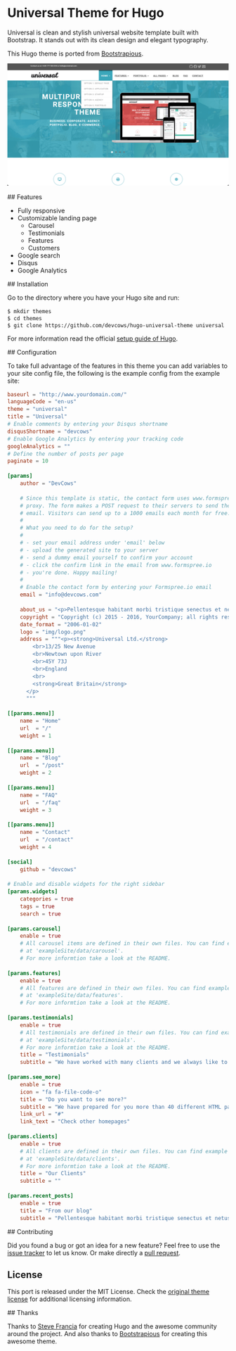 # Universal Theme for Hugo

Universal is clean and stylish universal website template built with Bootstrap. It stands out with its clean design and elegant typography.

This Hugo theme is ported from [Bootstrapious](http://bootstrapious.com/p/universal-business-e-commerce-template).

![screenshot](https://raw.githubusercontent.com/devcows/hugo-universal-theme/master/images/screenshot.png)

## Features

* Fully responsive
* Customizable landing page
  * Carousel
  * Testimonials
  * Features
  * Customers
* Google search
* Disqus
* Google Analytics

## Installation

Go to the directory where you have your Hugo site and run:

```
$ mkdir themes
$ cd themes
$ git clone https://github.com/devcows/hugo-universal-theme universal
```

For more information read the official [setup guide of Hugo](https://gohugo.io/overview/installing/).

## Configuration

To take full advantage of the features in this theme you can add variables to your site config file, the following is the example config from the example site:

```toml
baseurl = "http://www.yourdomain.com/"
languageCode = "en-us"
theme = "universal"
title = "Universal"
# Enable comments by entering your Disqus shortname
disqusShortname = "devcows"
# Enable Google Analytics by entering your tracking code
googleAnalytics = ""
# Define the number of posts per page
paginate = 10

[params]
    author = "DevCows"

    # Since this template is static, the contact form uses www.formspree.io as a
    # proxy. The form makes a POST request to their servers to send the actual
    # email. Visitors can send up to a 1000 emails each month for free.
    #
    # What you need to do for the setup?
    #
    # - set your email address under 'email' below
    # - upload the generated site to your server
    # - send a dummy email yourself to confirm your account
    # - click the confirm link in the email from www.formspree.io
    # - you're done. Happy mailing!
    #
    # Enable the contact form by entering your Formspree.io email
    email = "info@devcows.com"

    about_us = "<p>Pellentesque habitant morbi tristique senectus et netus et malesuada fames ac turpis egestas.</p>"
    copyright = "Copyright (c) 2015 - 2016, YourCompany; all rights reserved."
    date_format = "2006-01-02"
    logo = "img/logo.png"
    address = """<p><strong>Universal Ltd.</strong>
        <br>13/25 New Avenue
        <br>Newtown upon River
        <br>45Y 73J
        <br>England
        <br>
        <strong>Great Britain</strong>
      </p>
      """

[[params.menu]]
    name = "Home"
    url  = "/"
    weight = 1

[[params.menu]]
    name = "Blog"
    url  = "/post"
    weight = 2

[[params.menu]]
    name = "FAQ"
    url  = "/faq"
    weight = 3

[[params.menu]]
    name = "Contact"
    url  = "/contact"
    weight = 4

[social]
    github = "devcows"

# Enable and disable widgets for the right sidebar
[params.widgets]
    categories = true
    tags = true
    search = true

[params.carousel]
    enable = true
    # All carousel items are defined in their own files. You can find example items
    # at 'exampleSite/data/carousel'.
    # For more informtion take a look at the README.

[params.features]
    enable = true
    # All features are defined in their own files. You can find example items
    # at 'exampleSite/data/features'.
    # For more informtion take a look at the README.

[params.testimonials]
    enable = true
    # All testimonials are defined in their own files. You can find example items
    # at 'exampleSite/data/testimonials'.
    # For more informtion take a look at the README.
    title = "Testimonials"
    subtitle = "We have worked with many clients and we always like to hear they come out from the cooperation happy and satisfied. Have a look what our clients said about us."

[params.see_more]
    enable = true
    icon = "fa fa-file-code-o"
    title = "Do you want to see more?"
    subtitle = "We have prepared for you more than 40 different HTML pages, including 5 variations of homepage."
    link_url = "#"
    link_text = "Check other homepages"

[params.clients]
    enable = true
    # All clients are defined in their own files. You can find example items
    # at 'exampleSite/data/clients'.
    # For more informtion take a look at the README.
    title = "Our Clients"
    subtitle = ""

[params.recent_posts]
    enable = true
    title = "From our blog"
    subtitle = "Pellentesque habitant morbi tristique senectus et netus et malesuada fames ac turpis egestas. Vestibulum tortor quam, feugiat vitae, ultricies eget, tempor sit amet, ante. Donec eu libero sit amet quam egestas semper. Aenean ultricies mi vitae est. Mauris placerat eleifend leo."
```


## Contributing

Did you found a bug or got an idea for a new feature? Feel free to use the [issue tracker](https://github.com/devcows/hugo-universal-theme/issues) to let us know. Or make directly a [pull request](https://github.com/devcows/hugo-universal-theme/pulls).

## License

This port is released under the MIT License. Check the [original theme license](http://bootstrapious.com/p/universal-business-e-commerce-template) for additional licensing information.

## Thanks

Thanks to [Steve Francia](https://github.com/spf13) for creating Hugo and the awesome community around the project. And also thanks to [Bootstrapious](http://bootstrapious.com/) for creating this awesome theme.
